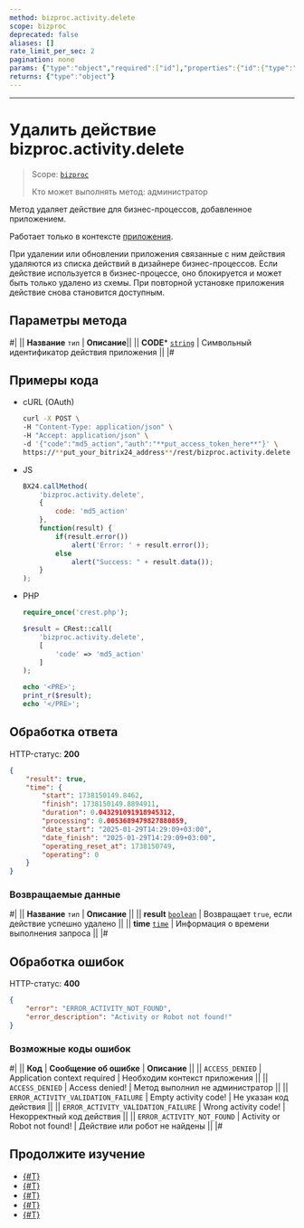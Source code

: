 ```yaml
---
method: bizproc.activity.delete
scope: bizproc
deprecated: false
aliases: []
rate_limit_per_sec: 2
pagination: none
params: {"type":"object","required":["id"],"properties":{"id":{"type":"integer"}}}
returns: {"type":"object"}
---
```



---

# Удалить действие bizproc.activity.delete

> Scope: [`bizproc`](../../scopes/permissions.md)
>
> Кто может выполнять метод: администратор

Метод удаляет действие для бизнес-процессов, добавленное приложением.

Работает только в контексте [приложения](../../app-installation/index.md).

При удалении или обновлении приложения связанные с ним действия удаляются из списка действий в дизайнере бизнес-процессов. Если действие используется в бизнес-процессе, оно блокируется и может быть только удалено из схемы. При повторной установке приложения действие снова становится доступным.

## Параметры метода

#|
|| **Название**
`тип` | **Описание**||
|| **CODE***
[`string`](../../data-types.md) | Символьный идентификатор действия приложения ||
|#

## Примеры кода





- cURL (OAuth)

    ```bash
    curl -X POST \
    -H "Content-Type: application/json" \
    -H "Accept: application/json" \
    -d '{"code":"md5_action","auth":"**put_access_token_here**"}' \
    https://**put_your_bitrix24_address**/rest/bizproc.activity.delete
    ```

- JS

    ```js
    BX24.callMethod(
        'bizproc.activity.delete',
        {
            code: 'md5_action'
        },
        function(result) {
            if(result.error())
                alert('Error: ' + result.error());
            else
                alert("Success: " + result.data());
        }
    );
    ```

- PHP

    ```php
    require_once('crest.php');

    $result = CRest::call(
        'bizproc.activity.delete',
        [
            'code' => 'md5_action'
        ]
    );

    echo '<PRE>';
    print_r($result);
    echo '</PRE>';
    ```



## Обработка ответа

HTTP-статус: **200**

```json
{
    "result": true,
    "time": {
        "start": 1738150149.8462,
        "finish": 1738150149.8894911,
        "duration": 0.043291091918945312,
        "processing": 0.0053689479827880859,
        "date_start": "2025-01-29T14:29:09+03:00",
        "date_finish": "2025-01-29T14:29:09+03:00",
        "operating_reset_at": 1738150749,
        "operating": 0
    }
}
```

### Возвращаемые данные

#|
|| **Название**
`тип` | **Описание** ||
|| **result**
[`boolean`](../../data-types.md) | Возвращает `true`, если действие успешно удалено ||
|| **time**
[`time`](../../data-types.md#time) | Информация о времени выполнения запроса ||
|#

## Обработка ошибок

HTTP-статус: **400**

```json
{
    "error": "ERROR_ACTIVITY_NOT_FOUND",
    "error_description": "Activity or Robot not found!"
}
```



### Возможные коды ошибок

#|
|| **Код** | **Сообщение об ошибке** | **Описание** ||
|| `ACCESS_DENIED` | Application context required | Необходим контекст приложения ||
|| `ACCESS_DENIED` | Access denied! | Метод выполнил не администратор ||
|| `ERROR_ACTIVITY_VALIDATION_FAILURE` | Empty activity code! | Не указан код действия ||
|| `ERROR_ACTIVITY_VALIDATION_FAILURE` | Wrong activity code! | Некорректный код действия ||
|| `ERROR_ACTIVITY_NOT_FOUND` | Activity or Robot not found! | Действие или робот не найдены ||
|#



## Продолжите изучение 

- [{#T}](./index.md)
- [{#T}](./bizproc-activity-add.md)
- [{#T}](./bizproc-activity-update.md)
- [{#T}](./bizproc-activity-list.md)
- [{#T}](./bizproc-activity-log.md)
